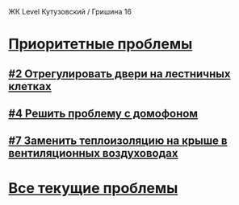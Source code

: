 ЖК Level Кутузовский / Гришина 16
# [Приоритетные проблемы](https://github.com/grishina16/issues/labels/%D0%9F%D1%80%D0%B8%D0%BE%D1%80%D0%B8%D1%82%D0%B5%D1%82)
## [#2 Отрегулировать двери на лестничных клетках](https://github.com/grishina16/issues/issues/2)
## [#4 Решить проблему с домофоном](https://github.com/grishina16/issues/issues/4)
## [#7 Заменить теплоизоляцию на крыше в вентиляционных воздуховодах](https://github.com/grishina16/issues/issues/7)
# [Все текущие проблемы](https://github.com/grishina16/issues/issues)
